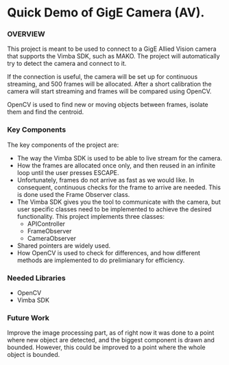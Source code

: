 # Quick Demo of GigE Camera (AV).

### OVERVIEW

This project is meant to be used to connect to a GigE Allied Vision camera that supports the Vimba SDK, such as MAKO. The project will automatically try to detect the camera and connect to it.

If the connection is useful, the camera will be set up for continuous streaming, and 500 frames will be allocated. After a short calibration the camera will start streaming and frames will be compared using OpenCV.

OpenCV is used to find new or moving objects between frames, isolate them and find the centroid. 

### Key Components

The key components of the project are:

- The way the Vimba SDK is used to be able to live stream for the camera.
- How the frames are allocated once only, and then reused in an infinite loop until the user presses ESCAPE.
- Unfortunately, frames do not arrive as fast as we would like. In consequent, continuous checks for the frame to arrive are needed. This is done used the Frame Observer class.
- The Vimba SDK gives you the tool to communicate with the camera, but user specific classes need to be implemented to achieve the desired functionality. This project implements three classes:
	- APIController
	- FrameObserver
	- CameraObserver
- Shared pointers are widely used.
- How OpenCV is used to check for differences, and how different methods are implemented to do prelimianary for efficiency.

### Needed Libraries

- OpenCV 
- Vimba SDK

### Future Work

Improve the image processing part, as of right now it was done to a point where new object are detected, and the biggest component is drawn and bounded. However, this could be improved to a point where the whole object is bounded.
